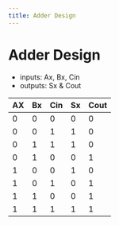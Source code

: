 ```yaml
---
title: Adder Design
---
```

# Adder Design

* inputs: Ax, Bx, Cin
* outputs: Sx & Cout


| AX    | Bx    | Cin    | Sx    | Cout    |
| ------| ----- | ------ | ----- | ------- |
|  0    |  0    |   0    |   0   |    0    | 
|  0    |  0    |   1    |   1   |    0    | 
|  0    |  1    |   1    |   1   |    0    | 
|  0    |  1    |   0    |   0   |    1    | 
|  1    |  0    |   0    |   1   |    0    | 
|  1    |  0    |   1    |   0   |    1    | 
|  1    |  1    |   0    |   0   |    1    | 
|  1    |  1    |   1    |   1   |    1    | 


